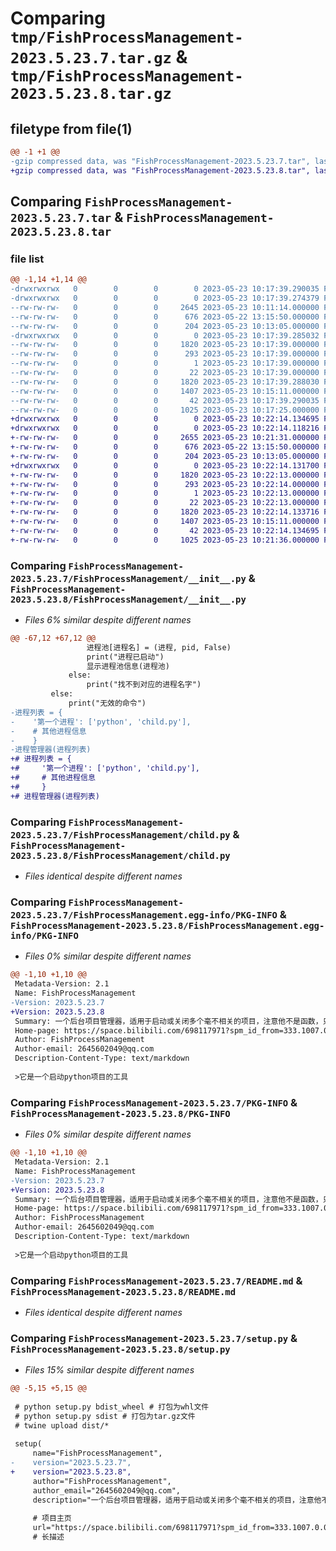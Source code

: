 # Comparing `tmp/FishProcessManagement-2023.5.23.7.tar.gz` & `tmp/FishProcessManagement-2023.5.23.8.tar.gz`

## filetype from file(1)

```diff
@@ -1 +1 @@
-gzip compressed data, was "FishProcessManagement-2023.5.23.7.tar", last modified: Tue May 23 10:17:39 2023, max compression
+gzip compressed data, was "FishProcessManagement-2023.5.23.8.tar", last modified: Tue May 23 10:22:14 2023, max compression
```

## Comparing `FishProcessManagement-2023.5.23.7.tar` & `FishProcessManagement-2023.5.23.8.tar`

### file list

```diff
@@ -1,14 +1,14 @@
-drwxrwxrwx   0        0        0        0 2023-05-23 10:17:39.290035 FishProcessManagement-2023.5.23.7/
-drwxrwxrwx   0        0        0        0 2023-05-23 10:17:39.274379 FishProcessManagement-2023.5.23.7/FishProcessManagement/
--rw-rw-rw-   0        0        0     2645 2023-05-23 10:11:14.000000 FishProcessManagement-2023.5.23.7/FishProcessManagement/__init__.py
--rw-rw-rw-   0        0        0      676 2023-05-22 13:15:50.000000 FishProcessManagement-2023.5.23.7/FishProcessManagement/child.py
--rw-rw-rw-   0        0        0      204 2023-05-23 10:13:05.000000 FishProcessManagement-2023.5.23.7/FishProcessManagement/test.py
-drwxrwxrwx   0        0        0        0 2023-05-23 10:17:39.285032 FishProcessManagement-2023.5.23.7/FishProcessManagement.egg-info/
--rw-rw-rw-   0        0        0     1820 2023-05-23 10:17:39.000000 FishProcessManagement-2023.5.23.7/FishProcessManagement.egg-info/PKG-INFO
--rw-rw-rw-   0        0        0      293 2023-05-23 10:17:39.000000 FishProcessManagement-2023.5.23.7/FishProcessManagement.egg-info/SOURCES.txt
--rw-rw-rw-   0        0        0        1 2023-05-23 10:17:39.000000 FishProcessManagement-2023.5.23.7/FishProcessManagement.egg-info/dependency_links.txt
--rw-rw-rw-   0        0        0       22 2023-05-23 10:17:39.000000 FishProcessManagement-2023.5.23.7/FishProcessManagement.egg-info/top_level.txt
--rw-rw-rw-   0        0        0     1820 2023-05-23 10:17:39.288030 FishProcessManagement-2023.5.23.7/PKG-INFO
--rw-rw-rw-   0        0        0     1407 2023-05-23 10:15:11.000000 FishProcessManagement-2023.5.23.7/README.md
--rw-rw-rw-   0        0        0       42 2023-05-23 10:17:39.290035 FishProcessManagement-2023.5.23.7/setup.cfg
--rw-rw-rw-   0        0        0     1025 2023-05-23 10:17:25.000000 FishProcessManagement-2023.5.23.7/setup.py
+drwxrwxrwx   0        0        0        0 2023-05-23 10:22:14.134695 FishProcessManagement-2023.5.23.8/
+drwxrwxrwx   0        0        0        0 2023-05-23 10:22:14.118216 FishProcessManagement-2023.5.23.8/FishProcessManagement/
+-rw-rw-rw-   0        0        0     2655 2023-05-23 10:21:31.000000 FishProcessManagement-2023.5.23.8/FishProcessManagement/__init__.py
+-rw-rw-rw-   0        0        0      676 2023-05-22 13:15:50.000000 FishProcessManagement-2023.5.23.8/FishProcessManagement/child.py
+-rw-rw-rw-   0        0        0      204 2023-05-23 10:13:05.000000 FishProcessManagement-2023.5.23.8/FishProcessManagement/test.py
+drwxrwxrwx   0        0        0        0 2023-05-23 10:22:14.131700 FishProcessManagement-2023.5.23.8/FishProcessManagement.egg-info/
+-rw-rw-rw-   0        0        0     1820 2023-05-23 10:22:13.000000 FishProcessManagement-2023.5.23.8/FishProcessManagement.egg-info/PKG-INFO
+-rw-rw-rw-   0        0        0      293 2023-05-23 10:22:14.000000 FishProcessManagement-2023.5.23.8/FishProcessManagement.egg-info/SOURCES.txt
+-rw-rw-rw-   0        0        0        1 2023-05-23 10:22:13.000000 FishProcessManagement-2023.5.23.8/FishProcessManagement.egg-info/dependency_links.txt
+-rw-rw-rw-   0        0        0       22 2023-05-23 10:22:13.000000 FishProcessManagement-2023.5.23.8/FishProcessManagement.egg-info/top_level.txt
+-rw-rw-rw-   0        0        0     1820 2023-05-23 10:22:14.133716 FishProcessManagement-2023.5.23.8/PKG-INFO
+-rw-rw-rw-   0        0        0     1407 2023-05-23 10:15:11.000000 FishProcessManagement-2023.5.23.8/README.md
+-rw-rw-rw-   0        0        0       42 2023-05-23 10:22:14.134695 FishProcessManagement-2023.5.23.8/setup.cfg
+-rw-rw-rw-   0        0        0     1025 2023-05-23 10:21:36.000000 FishProcessManagement-2023.5.23.8/setup.py
```

### Comparing `FishProcessManagement-2023.5.23.7/FishProcessManagement/__init__.py` & `FishProcessManagement-2023.5.23.8/FishProcessManagement/__init__.py`

 * *Files 6% similar despite different names*

```diff
@@ -67,12 +67,12 @@
                 进程池[进程名] = (进程, pid, False)
                 print("进程已启动")
                 显示进程池信息(进程池)
             else:
                 print("找不到对应的进程名字")
         else:
             print("无效的命令")
-进程列表 = {
-    '第一个进程': ['python', 'child.py'],
-    # 其他进程信息
-    }
-进程管理器(进程列表)
+# 进程列表 = {
+#     '第一个进程': ['python', 'child.py'],
+#     # 其他进程信息
+#     }
+# 进程管理器(进程列表)
```

### Comparing `FishProcessManagement-2023.5.23.7/FishProcessManagement/child.py` & `FishProcessManagement-2023.5.23.8/FishProcessManagement/child.py`

 * *Files identical despite different names*

### Comparing `FishProcessManagement-2023.5.23.7/FishProcessManagement.egg-info/PKG-INFO` & `FishProcessManagement-2023.5.23.8/FishProcessManagement.egg-info/PKG-INFO`

 * *Files 0% similar despite different names*

```diff
@@ -1,10 +1,10 @@
 Metadata-Version: 2.1
 Name: FishProcessManagement
-Version: 2023.5.23.7
+Version: 2023.5.23.8
 Summary: 一个后台项目管理器，适用于启动或关闭多个毫不相关的项目，注意他不是函数，只允许启动时指定程序的位置
 Home-page: https://space.bilibili.com/698117971?spm_id_from=333.1007.0.0
 Author: FishProcessManagement
 Author-email: 2645602049@qq.com
 Description-Content-Type: text/markdown
 
 >它是一个启动python项目的工具
```

### Comparing `FishProcessManagement-2023.5.23.7/PKG-INFO` & `FishProcessManagement-2023.5.23.8/PKG-INFO`

 * *Files 0% similar despite different names*

```diff
@@ -1,10 +1,10 @@
 Metadata-Version: 2.1
 Name: FishProcessManagement
-Version: 2023.5.23.7
+Version: 2023.5.23.8
 Summary: 一个后台项目管理器，适用于启动或关闭多个毫不相关的项目，注意他不是函数，只允许启动时指定程序的位置
 Home-page: https://space.bilibili.com/698117971?spm_id_from=333.1007.0.0
 Author: FishProcessManagement
 Author-email: 2645602049@qq.com
 Description-Content-Type: text/markdown
 
 >它是一个启动python项目的工具
```

### Comparing `FishProcessManagement-2023.5.23.7/README.md` & `FishProcessManagement-2023.5.23.8/README.md`

 * *Files identical despite different names*

### Comparing `FishProcessManagement-2023.5.23.7/setup.py` & `FishProcessManagement-2023.5.23.8/setup.py`

 * *Files 15% similar despite different names*

```diff
@@ -5,15 +5,15 @@
 
 # python setup.py bdist_wheel # 打包为whl文件
 # python setup.py sdist # 打包为tar.gz文件
 # twine upload dist/*
 
 setup(
     name="FishProcessManagement",
-    version="2023.5.23.7",
+    version="2023.5.23.8",
     author="FishProcessManagement",
     author_email="2645602049@qq.com",
     description="一个后台项目管理器，适用于启动或关闭多个毫不相关的项目，注意他不是函数，只允许启动时指定程序的位置",
 
     # 项目主页
     url="https://space.bilibili.com/698117971?spm_id_from=333.1007.0.0",
     # 长描述
```

